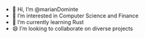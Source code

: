 - 👋 Hi, I’m @marianDominte
- 👀 I’m interested in Computer Science and Finance
- 🌱 I’m currently learning Rust
- 😄 I’m looking to collaborate on diverse projects
<!---
- 📫 How to reach me ...
- 💞️ Pronouns: ...
- ⚡ Fun fact: ...
--->

<!---
marianDominte/marianDominte is a ✨ special ✨ repository because its `README.md` (this file) appears on your GitHub profile.
You can click the Preview link to take a look at your changes.
--->
